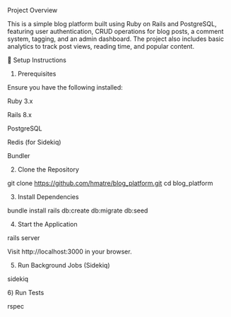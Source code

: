Project Overview

This is a simple blog platform built using Ruby on Rails and PostgreSQL, featuring user authentication, CRUD operations for blog posts, a comment system, tagging, and an admin dashboard. The project also includes basic analytics to track post views, reading time, and popular content.

🔧 Setup Instructions

1) Prerequisites

Ensure you have the following installed:

Ruby 3.x

Rails 8.x

PostgreSQL

Redis (for Sidekiq)

Bundler

2) Clone the Repository

git clone https://github.com/hmatre/blog_platform.git
cd blog_platform

3) Install Dependencies

bundle install
rails db:create db:migrate db:seed

4) Start the Application

rails server

Visit http://localhost:3000 in your browser.

5) Run Background Jobs (Sidekiq)

sidekiq

6️) Run Tests

rspec